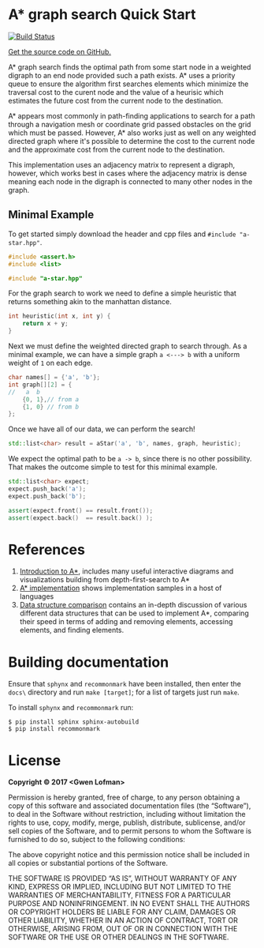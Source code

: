 # A* graph search Quick Start

[![Build Status](https://travis-ci.org/Lionex/a-star.svg?branch=master)](https://travis-ci.org/Lionex/a-star)

[Get the source code on GitHub.](htps://github.com/Lionex/a-star)

A\* graph search finds the optimal path from some start node in a weighted digraph to an end node provided such a path exists.  A\* uses a priority queue to ensure the algorithm first searches elements which minimize the traversal cost to the curent node and the value of a heurisic which estimates the future cost from the current node to the destination.

A\* appears most commonly in path-finding applications to search for a path through a navigation mesh or coordinate grid passed obstacles on the grid which must be passed.  However, A\* also works just as well on any weighted directed graph where it's possible to determine the cost to the current node and the approximate cost from the current node to the destination.

This implementation uses an adjacency matrix to represent a digraph, however, which works best in cases where the adjacency matrix is dense meaning each node in the digraph is connected to many other nodes in the graph.

## Minimal Example

To get started simply download the header and cpp files and `#include "a-star.hpp"`.

```cpp
#include <assert.h>
#include <list>

#include "a-star.hpp"

```

For the graph search to work we need to define a simple heuristic that returns something akin to the manhattan distance.

```cpp
int heuristic(int x, int y) {
    return x + y;
}
```

Next we must define the weighted directed graph to search through.  As a minimal example, we can have a simple graph `a <---> b` with a uniform weight of `1` on each edge.

```cpp
char names[] = {'a', 'b'};
int graph[][2] = {
//   a  b
    {0, 1},// from a
    {1, 0} // from b
};
```

Once we have all of our data, we can perform the search!

```cpp
std::list<char> result = aStar('a', 'b', names, graph, heuristic);
```

We expect the optimal path to be `a -> b`, since there is no other possibility.  That makes the outcome simple to test for this minimal example.

```cpp
std::list<char> expect;
expect.push_back('a');
expect.push_back('b');

assert(expect.front() == result.front());
assert(expect.back()  == result.back() );
```

# References

1. [Introduction to A\*](http://www.redblobgames.com/pathfinding/a-star/introduction.html), includes many useful interactive diagrams and visualizations building from depth-first-search to A\*
2. [A\* implementation](http://www.redblobgames.com/pathfinding/a-star/implementation.html) shows implementation samples in a host of languages
3. [Data structure comparison](http://theory.stanford.edu/~amitp/GameProgramming/ImplementationNotes.html) contains an in-depth discussion of various different data structures that can be used to implement A\*, comparing their speed in terms of adding and removing elements, accessing elements, and finding elements.


# Building documentation

Ensure that `sphynx` and `recommonmark` have been installed, then enter the `docs\` directory and run `make [target]`; for a list of targets just run `make`.

To install `sphynx` and `recommonmark` run:

```
$ pip install sphinx sphinx-autobuild
$ pip install recommonmark
```
# License
**Copyright © 2017 \<Gwen Lofman\>**

Permission is hereby granted, free of charge, to any person obtaining a copy of this software and associated documentation files (the “Software”), to deal in the Software without restriction, including without limitation the rights to use, copy, modify, merge, publish, distribute, sublicense, and/or sell copies of the Software, and to permit persons to whom the Software is furnished to do so, subject to the following conditions:

The above copyright notice and this permission notice shall be included in all copies or substantial portions of the Software.

THE SOFTWARE IS PROVIDED “AS IS”, WITHOUT WARRANTY OF ANY KIND, EXPRESS OR IMPLIED, INCLUDING BUT NOT LIMITED TO THE WARRANTIES OF MERCHANTABILITY, FITNESS FOR A PARTICULAR PURPOSE AND NONINFRINGEMENT. IN NO EVENT SHALL THE AUTHORS OR COPYRIGHT HOLDERS BE LIABLE FOR ANY CLAIM, DAMAGES OR OTHER LIABILITY, WHETHER IN AN ACTION OF CONTRACT, TORT OR OTHERWISE, ARISING FROM, OUT OF OR IN CONNECTION WITH THE SOFTWARE OR THE USE OR OTHER DEALINGS IN THE SOFTWARE.
